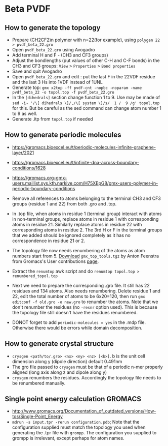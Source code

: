 <!-- Preview available at https://markdownlivepreview.com/ -->
  
# Beta PVDF
  
## How to generate the topology
- Prepare (CH2CF2)n polymer with n=22(for example), using `polygen 22 > pvdf_beta_22.gro`
- Open `pvdf_beta_22.gro` using Avogadro
- Add terminal H and F - (CH3 and CF3 groups)
- Adjust the bondlengths (put values of other C-H and C-F bonds) in the CH3 and CF3 groups: `View` > `Properties` > `Bond properties`
- Save and quit Avogadro
- Open `pvdf_beta_22.gro` and edit : put the last F in the 22VDF residue and the last 3 Hs into 1VDF instead of 1UNL
- Generate top: `gmx x2top -ff pvdf-cnt -nopbc -noparam -name pvdf_beta_22 -o topol.top -f pvdf_beta_22.gro`
- In the `[dihedrals]` section change function 1 to 9. Use may be made of `sed -i~ '/\[ dihedrals \]/,/\[ system \]/s/  1 /  9 /g' topol.top`
for this. But be careful as the sed command can change atom number 1 to 9 as well.
- Generate .itp from `topol.top` if needed
  
## How to generate periodic molecules
- https://gromacs.bioexcel.eu/t/periodic-molecules-infinite-graphene-layer/2021
- https://gromacs.bioexcel.eu/t/infinite-dna-across-boundary-conditions/1628
- https://gromacs.org-gmx-users.maillist.sys.kth.narkive.com/H75XEpG8/gmx-users-polymer-in-periodic-boundary-conditions
  
- Remove all references to atoms belonging to the terminal CH3 and CF3 groups (residue 1 and 22) from both .gro and .top.
- In .top file, when atoms in residue 1 (terminal group) interact with atoms in non-terminal groups, replace atoms in residue 1 
with corresponding atoms in residue 21. Similarly replace atoms in residue 22 with corresponding atoms in residue 2. The 3rd H 
or F in the terminal groups that we added should be ignored completely as it has no correspondence in residue 21 or 2.
- The topology file now needs renumbering of the atoms as atom numbers start from 5. [Download](http://www.gromacs.org/@api/deki/files/62/=gmx_top_tools.tgz) 
`gmx_top_tools.tgz` by Anton Feenstra from Gromacs's User contributions [page](http://www.gromacs.org/Downloads_of_outdated_releases/User_contributions/Other_software).
- Extract the `renumtop` awk script and do `renumtop topol.top > renumbered_topol.top`
- Next we need to prepare the corresponding .gro file. It still has 22 residues and 134 atoms. Also needs renumbering. 
Delete residue 1 and 22, edit the total number of atoms to be 6x20=120, then run `gmx editconf -f old.gro -o new.gro` to 
renumber the atoms. Note that we don't renumber the residues (no `-resnr` option used). This is because the topology file 
still doesn't have the residues renumbered.
- DONOT forget to add `periodic-molecules = yes` in the .mdp file. Otherwise there would be errors while domain decomposition.
  
## How to generate crystal structure
- `crysgen <path/to/.gro> <nx> <ny> <nz> [<b>]`. b is the unit cell dimension along y (dipole direction) default 0.491nm
- The gro file passed to `crysgen` must be that of a periodic n-mer properly aligned (long axis along z and dipole along y)
- `crysgen` renumbers the residues. Accordingly the topology file needs to be renumbered manually.
  
## Single point energy calculation GROMACS
- http://www.gromacs.org/Documentation_of_outdated_versions/How-tos/Single-Point_Energy
- `mdrun -s input.tpr -rerun configuration.pdb`; Note that the configuration supplied must match the topology you used when
 generating the .tpr file with `grompp`. The configuration you supplied to grompp is irrelevant, except perhaps for atom names.
